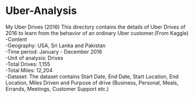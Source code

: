 # Uber-Analysis
My Uber Drives (2016) This directory contains the details of Uber Drives of 2016 to learn from the behavior of an ordinary Uber customer.(From Kaggle)</br>
-Content</br>
-Geography: USA, Sri Lanka and Pakistan</br>
-Time period: January - December 2016</br>
-Unit of analysis: Drives</br>
-Total Drives: 1,155</br>
-Total Miles: 12,204</br>
-Dataset: The dataset contains Start Date, End Date, Start Location, End Location, Miles Driven and Purpose of drive (Business, Personal, Meals, Errands, Meetings, Customer Support etc.)</br>
